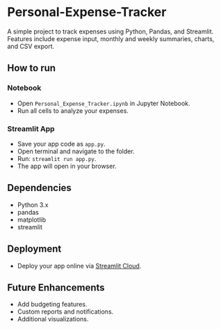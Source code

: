 # Personal-Expense-Tracker

A simple project to track expenses using Python, Pandas, and Streamlit.  
Features include expense input, monthly and weekly summaries, charts, and CSV export.

## How to run

### Notebook
- Open `Personal_Expense_Tracker.ipynb` in Jupyter Notebook.
- Run all cells to analyze your expenses.

### Streamlit App
- Save your app code as `app.py`.
- Open terminal and navigate to the folder.
- Run: `streamlit run app.py`.
- The app will open in your browser.

## Dependencies
- Python 3.x
- pandas
- matplotlib
- streamlit

## Deployment
- Deploy your app online via [Streamlit Cloud](https://streamlit.io/cloud).

## Future Enhancements
- Add budgeting features.
- Custom reports and notifications.
- Additional visualizations.


